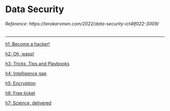 # Data Security

<h6> Reference: https://terokarvinen.com/2022/data-security-ict4tf022-3009/ </h6>

<hr>

[h1: Become a hacker!](h1.md)

[h2: Oh, wasp!](h2.md) 

[h3: Tricks, Tips and Playbooks](h3.md) 

[h4: Intelligence gap](h4.md) 

[h5: Encryption](h5.md)

[h6: Free ticket](h6.md) 

[h7: Science, delivered](h7.md)
